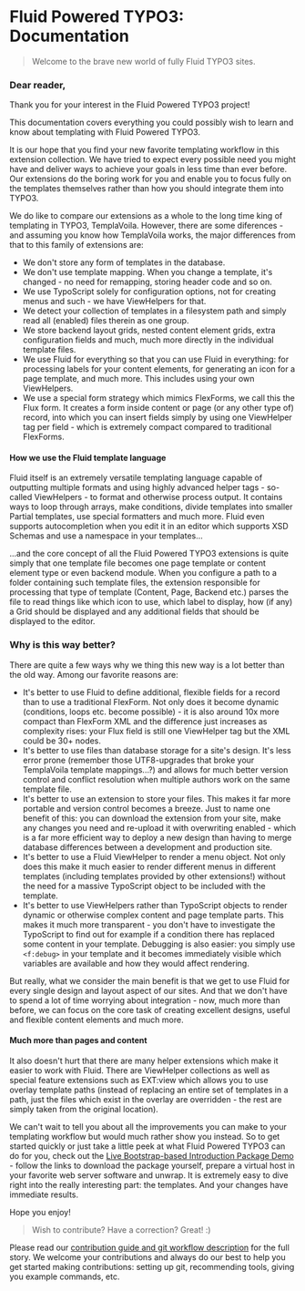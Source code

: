 Fluid Powered TYPO3: Documentation
==================================

> Welcome to the brave new world of fully Fluid TYPO3 sites.

### Dear reader,

Thank you for your interest in the Fluid Powered TYPO3 project!

This documentation covers everything you could possibly wish to learn and know about templating with Fluid Powered TYPO3.

It is our hope that you find your new favorite templating workflow in this extension collection. We have tried to expect every
possible need you might have and deliver ways to achieve your goals in less time than ever before. Our extensions do the boring
work for you and enable you to focus fully on the templates themselves rather than how you should integrate them into TYPO3.

We do like to compare our extensions as a whole to the long time king of templating in TYPO3, TemplaVoila. However, there are some
diferences - and assuming you know how TemplaVoila works, the major differences from that to this family of extensions are:

* We don't store any form of templates in the database.
* We don't use template mapping. When you change a template, it's changed - no need for remapping, storing header code and so on.
* We use TypoScript solely for configuration options, not for creating menus and such - we have ViewHelpers for that.
* We detect your collection of templates in a filesystem path and simply read all (enabled) files therein as one group.
* We store backend layout grids, nested content element grids, extra configuration fields and much, much more directly in the
  individual template files.
* We use Fluid for everything so that you can use Fluid in everything: for processing labels for your content elements, for
  generating an icon for a page template, and much more. This includes using your own ViewHelpers.
* We use a special form strategy which mimics FlexForms, we call this the Flux form. It creates a form inside content or page (or
  any other type of) record, into which you can insert fields simply by using one ViewHelper tag per field - which is extremely
  compact compared to traditional FlexForms.

#### How we use the Fluid template language

Fluid itself is an extremely versatile templating language capable of outputting multiple formats and using highly advanced helper
tags - so-called ViewHelpers - to format and otherwise process output. It contains ways to loop through arrays, make conditions,
divide templates into smaller Partial templates, use special formatters and much more. Fluid even supports autocompletion when
you edit it in an editor which supports XSD Schemas and use a namespace in your templates...

...and the core concept of all the Fluid Powered TYPO3 extensions is quite simply that one template file becomes one page template
or content element type or even backend module. When you configure a path to a folder containing such template files, the
extension responsible for processing that type of template (Content, Page, Backend etc.) parses the file to read things like which
icon to use, which label to display, how (if any) a Grid should be displayed and any additional fields that should be displayed
to the editor.

### Why is this way better?

There are quite a few ways why we thing this new way is a lot better than the old way. Among our favorite reasons are:

* It's better to use Fluid to define additional, flexible fields for a record than to use a traditional FlexForm. Not only does
  it become dynamic (conditions, loops etc. become possible) - it is also around 10x more compact than FlexForm XML and the
  difference just increases as complexity rises: your Flux field is still one ViewHelper tag but the XML could be 30+ nodes.
* It's better to use files than database storage for a site's design. It's less error prone (remember those UTF8-upgrades that
  broke your TemplaVoila template mappings...?) and allows for much better version control and conflict resolution when multiple
  authors work on the same template file.
* It's better to use an extension to store your files. This makes it far more portable and version control becomes a breeze. Just
  to name one benefit of this: you can download the extension from your site, make any changes you need and re-upload it with
  overwriting enabled - which is a far more efficient way to deploy a new design than having to merge database differences between
  a development and production site.
* It's better to use a Fluid ViewHelper to render a menu object. Not only does this make it much easier to render different menus
  in different templates (including templates provided by other extensions!) without the need for a massive TypoScript object to
  be included with the template.
* It's better to use ViewHelpers rather than TypoScript objects to render dynamic or otherwise complex content and page template
  parts. This makes it much more transparent - you don't have to investigate the TypoScript to find out for example if a condition
  there has replaced some content in your template. Debugging is also easier: you simply use `<f:debug>` in your template and it
  becomes immediately visible which variables are available and how they would affect rendering.

But really, what we consider the main benefit is that we get to use Fluid for every single design and layout aspect of our sites.
And that we don't have to spend a lot of time worrying about integration - now, much more than before, we can focus on the core
task of creating excellent designs, useful and flexible content elements and much more.

#### Much more than pages and content

It also doesn't hurt that there are many helper extensions which make it easier to work with Fluid. There are ViewHelper
collections as well as special feature extensions such as EXT:view which allows you to use overlay template paths (instead of
replacing an entire set of templates in a path, just the files which exist in the overlay are overridden - the rest are simply
taken from the original location).

We can't wait to tell you about all the improvements you can make to your templating workflow but would much rather show you
instead. So to get started quickly or just take a little peek at what Fluid Powered TYPO3 can do for you, check out the
[Live Bootstrap-based Introduction Package Demo](http://bootstrap.typo3cms.demo.typo3.org/) - follow the links to download the
package yourself, prepare a virtual host in your favorite web server software and unwrap. It is extremely easy to dive right into
the really interesting part: the templates. And your changes have immediate results.

Hope you enjoy!

> Wish to contribute? Have a correction? Great! :)

Please read our [contribution guide and git workflow description](5.Appendix/5.2.GitWorkflow.md) for the full story. We welcome
your contributions and always do our best to help you get started making contributions: setting up git, recommending tools, giving
you example commands, etc.
